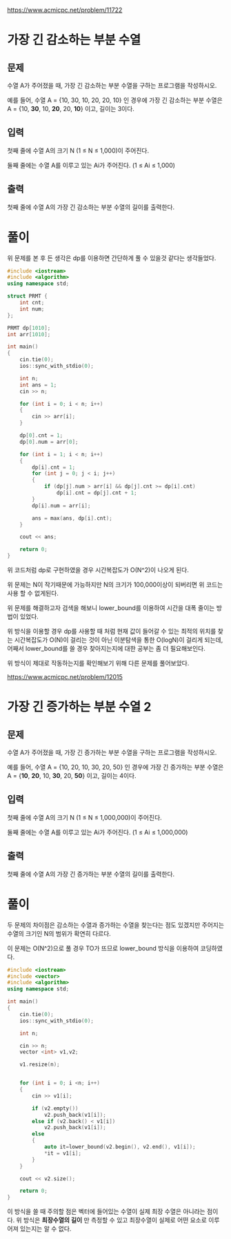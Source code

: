 <https://www.acmicpc.net/problem/11722>

# 가장 긴 감소하는 부분 수열

## 문제

수열 A가 주어졌을 때, 가장 긴 감소하는 부분 수열을 구하는 프로그램을 작성하시오.

예를 들어, 수열 A = {10, 30, 10, 20, 20, 10} 인 경우에 가장 긴 감소하는 부분 수열은 A = {10, **30**, 10, **20**, 20, **10**}  이고, 길이는 3이다.

## 입력

첫째 줄에 수열 A의 크기 N (1 ≤ N ≤ 1,000)이 주어진다.

둘째 줄에는 수열 A를 이루고 있는 Ai가 주어진다. (1 ≤ Ai ≤ 1,000)

## 출력

첫째 줄에 수열 A의 가장 긴 감소하는 부분 수열의 길이를 출력한다.



# 풀이

위 문제를 본 후 든 생각은 dp를 이용하면 간단하게 풀 수 있을것 같다는 생각들었다.

```c++
#include <iostream>
#include <algorithm>
using namespace std;

struct PRMT {
	int cnt;
	int num;
};

PRMT dp[1010];
int arr[1010];

int main()
{
	cin.tie(0);
	ios::sync_with_stdio(0);

	int n;
	int ans = 1;
	cin >> n;

	for (int i = 0; i < n; i++)
	{
		cin >> arr[i];
	}

	dp[0].cnt = 1;
	dp[0].num = arr[0];

	for (int i = 1; i < n; i++)
	{
		dp[i].cnt = 1;
		for (int j = 0; j < i; j++)
		{
			if (dp[j].num > arr[i] && dp[j].cnt >= dp[i].cnt)
				dp[i].cnt = dp[j].cnt + 1;
		}
		dp[i].num = arr[i];

		ans = max(ans, dp[i].cnt);
	}

	cout << ans;

	return 0;
}
```



위 코드처럼 dp로 구현하였을 경우 시간복잡도가 O(N^2)이 나오게 된다.

위 문제는 N이 작기때문에 가능하지만 N의 크기가 100,000이상이 되버리면 위 코드는 사용 할 수 없게된다.



위 문제를 해결하고자 검색을 해보니 lower_bound를 이용하여 시간을 대폭 줄이는 방법이 있었다.

위 방식을 이용할 경우 dp를 사용할 때 처럼 현재 값이 들어갈 수 있는 최적의 위치를 찾는 시간복잡도가 O(N)이 걸리는 것이 아닌 이분탐색을 통한 O(logN)이 걸리게 되는데, 어째서 lower_bound를 쓸 경우 찾아지는지에 대한 공부는 좀 더 필요해보인다.



위 방식이 제대로 작동하는지를 확인해보기 위해  다른 문제를 풀어보았다.

<https://www.acmicpc.net/problem/12015>

# 가장 긴 증가하는 부분 수열 2

## 문제

수열 A가 주어졌을 때, 가장 긴 증가하는 부분 수열을 구하는 프로그램을 작성하시오.

예를 들어, 수열 A = {10, 20, 10, 30, 20, 50} 인 경우에 가장 긴 증가하는 부분 수열은 A = {**10**, **20**, 10, **30**, 20, **50**} 이고, 길이는 4이다.

## 입력

첫째 줄에 수열 A의 크기 N (1 ≤ N ≤ 1,000,000)이 주어진다.

둘째 줄에는 수열 A를 이루고 있는 Ai가 주어진다. (1 ≤ Ai ≤ 1,000,000)

## 출력

첫째 줄에 수열 A의 가장 긴 증가하는 부분 수열의 길이를 출력한다.



# 풀이

두 문제의 차이점은 감소하는 수열과 증가하는 수열을 찾는다는 점도 있겠지만 주어지는 수열의 크기인 N의 범위가 확연히 다르다.

이 문제는 O(N^2)으로 풀 경우 TO가 뜨므로 lower_bound 방식을 이용하여 코딩하였다.

```c++
#include <iostream>
#include <vector>
#include <algorithm>
using namespace std;

int main()
{
	cin.tie(0);
	ios::sync_with_stdio(0);

	int n;

	cin >> n;
	vector <int> v1,v2;

	v1.resize(n);


	for (int i = 0; i <n; i++)
	{
		cin >> v1[i];

		if (v2.empty())
			v2.push_back(v1[i]);
		else if (v2.back() < v1[i])
			v2.push_back(v1[i]);
		else
		{
			auto it=lower_bound(v2.begin(), v2.end(), v1[i]);
			*it = v1[i];
		}
	}

	cout << v2.size();

	return 0;
}
```

이 방식을 쓸 때 주의할 점은 벡터에 들어있는 수열이 실제 최장 수열은 아니라는 점이다. 위 방식은 **최장수열의 길이** 만 측정할 수 있고 최장수열이 실제로 어떤 요소로 이루어져 있는지는 알 수 없다. 
